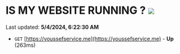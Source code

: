 # IS MY WEBSITE RUNNING ? [![](https://img.shields.io/static/v1?label=Sponsor&message=%E2%9D%A4&logo=GitHub&color=%23fe8e86)](https://github.com/sponsors/<username>)

Last updated: **5/4/2024, 6:22:30 AM**

- `GET` [https://youssefservice.me](https://youssefservice.me) - **Up** (263ms)
